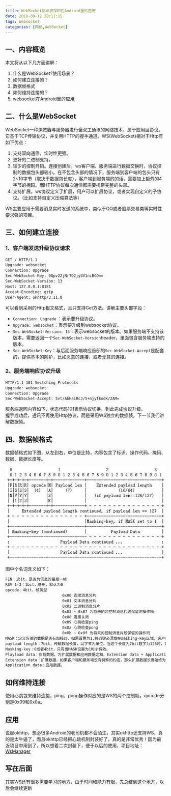 ```yaml
---
title: WebSocket协议初探和在Android里的应用
date: 2018-09-12 20:11:15
tags: Websocket
categories: [网络,WebSocket]
---
```


## 一、内容概览

本文将从以下几方面讲解：  

1. 什么是WebSocket?使用场景？  
2. 如何建立连接的？
3. 数据帧格式
4. 如何维持连接的？
5. websocket在Android里的应用

## 二、什么是WebSocket

WebSocket一种浏览器与服务器进行全双工通讯的网络技术，属于应用层协议。它基于TCP传输协议，并复用HTTP的握手通道。WS(WebSocket)相对于Http有如下优点：

1. 支持双向通信，实时性更强。
2. 更好的二进制支持。
3. 较少的控制开销。连接创建后，ws客户端、服务端进行数据交换时，协议控制的数据包头部较小。在不包含头部的情况下，服务端到客户端的包头只有2~10字节（取决于数据包长度），客户端到服务端的的话，需要加上额外的4字节的掩码。而HTTP协议每次通信都需要携带完整的头部。
4. 支持扩展。ws协议定义了扩展，用户可以扩展协议，或者实现自定义的子协议。（比如支持自定义压缩算法等）

WS主要应用于需要消息实时发送的系统中，类似于QQ或者股票交易类等实时性要求强的项目。

<!--more-->

## 三、如何建立连接

### 1、客户端发送升级协议请求

```xml
GET / HTTP/1.1
Upgrade: websocket
Connection: Upgrade
Sec-WebSocket-Key: 0Qpv22jNrTQ2jy3V1niBCQ==
Sec-WebSocket-Version: 13
Host: 127.0.0.1:8181
Accept-Encoding: gzip
User-Agent: okhttp/3.11.0
```
可以看到采用的Http报文格式，且只支持Get方法。讲解主要头部字段：  

* `Connection: Upgrade` ：表示要升级协议。
* `Upgrade: websocket`：表示要升级到websocket协议。
* `Sec-WebSocket-Version: 13`：表示websocket的版本。如果服务端不支持该版本，需要返回一个`Sec-WebSocket-Version`header，里面包含服务端支持的版本。
* `Sec-WebSocket-Key`：与后面服务端响应首部的`Sec-WebSocket-Accept`是配套的，提供基本的防护，比如恶意的连接，或者无意的连接。

### 2、服务端响应协议升级

```xml
HTTP/1.1 101 Switching Protocols
Upgrade: websocket
Connection: Upgrade
Sec-WebSocket-Accept: 5vt/AbHaiRcJ/S+njyfEodK/2AM=
```
服务端返回内容如下，状态代码101表示协议切换。到此完成协议升级。  
握手成功后，通讯不再使用Http协议，而是采用WS独立的数据帧，下一节我们讲解数据帧。

## 四、数据帧格式

数据帧格式如下图，从左到右，单位是比特，内容包含了标识、操作代码、掩码、数据、数据长度等。

<img src="/img/201809/websocket_data.jpg" alt="websocket_data" style="width: 600px;">

图中个名词含义如下：

```xml
FIN：1bit，是否为信息的最后一帧
RSV 1-3：1bit，备用，默认为0
opcode：4bit，帧类型
                         0x00 连续消息分片
                         0x01 文本消息分片
                         0x02 二进制消息分片
                         0x03 ~ 0x07 为将来的非控制消息片段保留测操作吗
                         0x08 连接关闭
                         0x09 心跳检查ping
                         0x0a 心跳检查pong
                         0x0b ~ 0x0f 为将来的控制消息片段保留的操作码
MASK：定义传输的数据是否有加掩码，如果设置为1,掩码键必须放在masking-key区域，客户端发送给服务端的所有消息，此位的值都是1
payload length：7bit，传输数据长度，以字节为单位。当这个长度为7bit数字为126时，紧随其后的2个字节也是表示数据长度。当这个长度为7bit数字为127时，紧随其后的8个字节也是表示数据长度。
Masking-key：0或者4bit，只有当MASK设置为1时才有效。
Playload data：负载数据，为扩展数据和应用数据之和，Extension data + Application data。
Extension data：扩展数据，如果客户端和服务端没有特殊的约定，那么扩展数据长度始终为0
Application data：应用数据，

```

## 如何维持连接

使用心跳包来维持连接，ping、pong操作对应的是WS的两个控制帧，opcode分别是0x09和0x0a。

## 应用 

说起okhttp，想必很多Android的老司机都不会陌生，其实okhttp还支持WS，真的是太牛逼了，而且okhttp已经把心跳机制封装好了，真的是非常优秀！因为最近项目中用到了，所以想着二次封装下，便于以后的使用，项目地址：[WsManager](https://github.com/Jesse505/WsManager)

## 写在后面

其实WS还有很多需要学习的地方，由于时间和能力有限，先总结到这个地方，以后会继续更新






